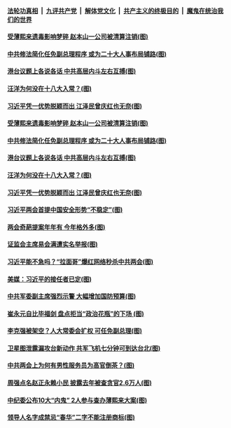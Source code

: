 ####  [法轮功真相](../../../../basic/blob/master/README.md?t=03120731) &nbsp;|&nbsp; [九评共产党](../../../../9ping.md/blob/master/README.md?t=03120731) &nbsp;|&nbsp; [解体党文化](../../../../jtdwh.md/blob/master/README.md?t=03120731)  &nbsp;|&nbsp; [共产主义的终极目的](../../../../gczydzjmd.md/blob/master/README.md?t=03120731) &nbsp;|&nbsp; [魔鬼在统治我们的世界](../../../../mgztzwmdsj.md/blob/master/README.md?t=03120731) 

#### [受薄熙来遗毒影响梦碎 赵本山一公司被清算注销(图)](../pages/p2/965213.md?t=03120731) 

#### [中共修法简化任免副总理程序 或为二十大人事布局铺路(图)](../pages/p2/965199.md?t=03120731) 

#### [港台议题上各说各话 中共高层内斗左右互搏(图)](../pages/p2/965198.md?t=03120731) 

#### [汪洋为何没在十八大入常？(图)](../pages/p2/965163.md?t=03120731) 

#### [习近平凭一优势脱颖而出 江泽民曾庆红也无奈(图)](../pages/p2/965159.md?t=03120731) 


#### [受薄熙来遗毒影响梦碎 赵本山一公司被清算注销(图)](../pages/p2/965213.md?t=03120731) 

#### [中共修法简化任免副总理程序 或为二十大人事布局铺路(图)](../pages/p2/965199.md?t=03120731) 

#### [港台议题上各说各话 中共高层内斗左右互搏(图)](../pages/p2/965198.md?t=03120731) 

#### [汪洋为何没在十八大入常？(图)](../pages/p2/965163.md?t=03120731) 

#### [习近平凭一优势脱颖而出 江泽民曾庆红也无奈(图)](../pages/p2/965159.md?t=03120731) 



#### [习近平两会首提中国安全形势“不稳定”(图)](../pages/p2/965096.md?t=03120731) 

#### [两会奇葩提案年年有 今年格外多(图)](../pages/p2/964779.md?t=03120731) 

#### [证监会主席易会满遭实名举报(图)](../pages/p2/965070.md?t=03120731) 

#### [习近平能不急吗？“拉面哥”爆红网络秒杀中共两会(图)](../pages/p2/965035.md?t=03120731) 

#### [美媒：习近平的接任者已定(图)](../pages/p2/965053.md?t=03120731) 

#### [中共军委副主席强烈示警 大幅增加国防预算(图)](../pages/p2/965010.md?t=03120731) 

#### [崔永元自比毕福剑 盘点拒当“政治花瓶”的下场 (图)](../pages/p2/964987.md?t=03120731) 

#### [李克强被架空？人大常委会扩权 可任免副总理(图)](../pages/p2/964979.md?t=03120731) 

#### [卫星图泄露漏攻台新动作 共军飞机七分钟可到达台北(图)](../pages/p2/964980.md?t=03120731) 

#### [中共两会上为何有男性服务员为高官倒茶？(图)](../pages/p2/964895.md?t=03120731) 

#### [周强点名赵正永赖小民 披露去年被查贪官2.6万人(图)](../pages/p2/964952.md?t=03120731) 

#### [中纪委公布10大“内鬼” 2人参与查办薄熙来大案(图)](../pages/p2/964931.md?t=03120731) 

#### [领导人名字成禁忌“春华”二字不能注册商标(图)](../pages/p2/964877.md?t=03120731) 

